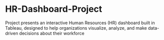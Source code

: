 # HR-Dashboard-Project
Project presents an interactive Human Resources (HR) dashboard built in Tableau, designed to help organizations visualize, analyze, and make data-driven decisions about their workforce
